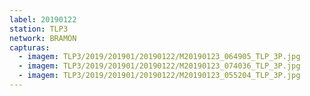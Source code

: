 ```yaml
---
label: 20190122
station: TLP3
network: BRAMON
capturas:
  - imagem: TLP3/2019/201901/20190122/M20190123_064905_TLP_3P.jpg
  - imagem: TLP3/2019/201901/20190122/M20190123_074036_TLP_3P.jpg
  - imagem: TLP3/2019/201901/20190122/M20190123_055204_TLP_3P.jpg
---
```

